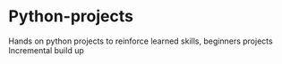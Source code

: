 # Python-projects
Hands on python projects to reinforce learned skills, beginners projects
Incremental build up
